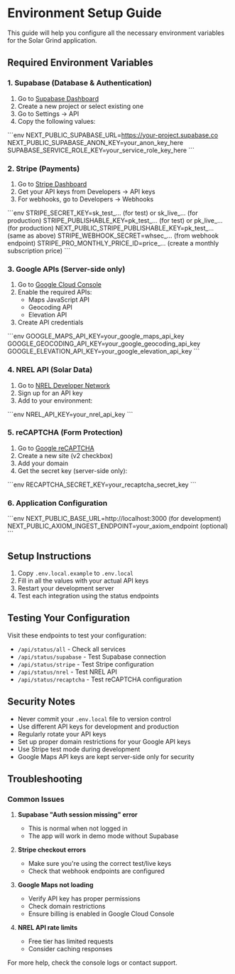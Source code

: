 # Environment Setup Guide

This guide will help you configure all the necessary environment variables for the Solar Grind application.

## Required Environment Variables

### 1. Supabase (Database & Authentication)

1. Go to [Supabase Dashboard](https://supabase.com/dashboard)
2. Create a new project or select existing one
3. Go to Settings → API
4. Copy the following values:

\`\`\`env
NEXT_PUBLIC_SUPABASE_URL=https://your-project.supabase.co
NEXT_PUBLIC_SUPABASE_ANON_KEY=your_anon_key_here
SUPABASE_SERVICE_ROLE_KEY=your_service_role_key_here
\`\`\`

### 2. Stripe (Payments)

1. Go to [Stripe Dashboard](https://dashboard.stripe.com)
2. Get your API keys from Developers → API keys
3. For webhooks, go to Developers → Webhooks

\`\`\`env
STRIPE_SECRET_KEY=sk_test_... (for test) or sk_live_... (for production)
STRIPE_PUBLISHABLE_KEY=pk_test_... (for test) or pk_live_... (for production)
NEXT_PUBLIC_STRIPE_PUBLISHABLE_KEY=pk_test_... (same as above)
STRIPE_WEBHOOK_SECRET=whsec_... (from webhook endpoint)
STRIPE_PRO_MONTHLY_PRICE_ID=price_... (create a monthly subscription price)
\`\`\`

### 3. Google APIs (Server-side only)

1. Go to [Google Cloud Console](https://console.cloud.google.com)
2. Enable the required APIs:
   - Maps JavaScript API
   - Geocoding API
   - Elevation API
3. Create API credentials

\`\`\`env
GOOGLE_MAPS_API_KEY=your_google_maps_api_key
GOOGLE_GEOCODING_API_KEY=your_google_geocoding_api_key
GOOGLE_ELEVATION_API_KEY=your_google_elevation_api_key
\`\`\`

### 4. NREL API (Solar Data)

1. Go to [NREL Developer Network](https://developer.nrel.gov)
2. Sign up for an API key
3. Add to your environment:

\`\`\`env
NREL_API_KEY=your_nrel_api_key
\`\`\`

### 5. reCAPTCHA (Form Protection)

1. Go to [Google reCAPTCHA](https://www.google.com/recaptcha/admin)
2. Create a new site (v2 checkbox)
3. Add your domain
4. Get the secret key (server-side only):

\`\`\`env
RECAPTCHA_SECRET_KEY=your_recaptcha_secret_key
\`\`\`

### 6. Application Configuration

\`\`\`env
NEXT_PUBLIC_BASE_URL=http://localhost:3000 (for development)
NEXT_PUBLIC_AXIOM_INGEST_ENDPOINT=your_axiom_endpoint (optional)
\`\`\`

## Setup Instructions

1. Copy `.env.local.example` to `.env.local`
2. Fill in all the values with your actual API keys
3. Restart your development server
4. Test each integration using the status endpoints

## Testing Your Configuration

Visit these endpoints to test your configuration:

- `/api/status/all` - Check all services
- `/api/status/supabase` - Test Supabase connection
- `/api/status/stripe` - Test Stripe configuration
- `/api/status/nrel` - Test NREL API
- `/api/status/recaptcha` - Test reCAPTCHA configuration

## Security Notes

- Never commit your `.env.local` file to version control
- Use different API keys for development and production
- Regularly rotate your API keys
- Set up proper domain restrictions for your Google API keys
- Use Stripe test mode during development
- Google Maps API keys are kept server-side only for security

## Troubleshooting

### Common Issues

1. **Supabase "Auth session missing" error**
   - This is normal when not logged in
   - The app will work in demo mode without Supabase

2. **Stripe checkout errors**
   - Make sure you're using the correct test/live keys
   - Check that webhook endpoints are configured

3. **Google Maps not loading**
   - Verify API key has proper permissions
   - Check domain restrictions
   - Ensure billing is enabled in Google Cloud Console

4. **NREL API rate limits**
   - Free tier has limited requests
   - Consider caching responses

For more help, check the console logs or contact support.

